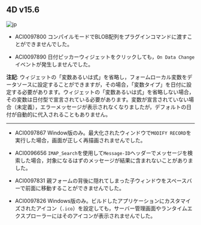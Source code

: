 ## 4D v15.6

![jp](https://cloud.githubusercontent.com/assets/10509075/16182979/016305e0-36e7-11e6-816b-2335cc6f0abb.png)

* ACI0097800 コンパイルモードでBLOB配列をプラグインコマンドに渡すことができませんでした。

* ACI0097890 日付ピッカーウィジェットをクリックしても，``On Data Change``イベントが発生しませんでした。

**注記**: ウィジェットの「変数あるいは式」を省略し，フォームローカル変数をデータソースに設定することができますが，その場合，「変数タイプ」を日付に設定する必要があります。ウィジェットの「変数あるいは式」を省略しない場合，その変数は日付型で宣言されている必要があります。変数が宣言されていない場合（未定義），エラーメッセージが表示されなくなりましたが，デフォルトの日付が自動的に代入されることもありません。

---

* ACI0097867 Window版のみ。最大化されたウィンドウで``MODIFY RECORD``を実行した場合，画面が正しく再描画されませんでした。

* ACI0096656 ``IMAP_Search``を使用して``Message-ID``ヘッダーでメッセージを検索した場合，対象になるはずのメッセージが結果に含まれないことがありました。

* ACI0097831 親フォームの背後に隠れてしまった子ウィンドウをスペースバーで前面に移動することができませんでした。

* ACI0097826 Windows版のみ。ビルドしたアプリケーションにカスタマイズされたアイコン（``.ico``）を設定しても，サーバー管理画面やランタイムエクスプローラーにはそのアイコンが表示されませんでした。
